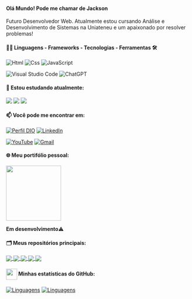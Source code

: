 #### Olá Mundo! Pode me chamar de Jackson

Futuro Desenvolvedor Web. Atualmente estou cursando Análise e Desenvolvimento de Sistemas na Uniateneu e um apaixonado por resolver problemas!

<div style="width: max-content;">

#### 👨‍💻 Linguagens - Frameworks - Tecnologias - Ferramentas  🛠

![Html](https://img.shields.io/badge/Html-%23EFD81D?style=flat-square&labelColor=%23414141&logo=html5&logoColor=white)
![Css](https://img.shields.io/badge/Css-%23EFD81D?style=flat-square&labelColor=%23414141&logo=css3&logoColor=white)
![JavaScript](https://img.shields.io/badge/JavaScript-%23EFD81D?style=flat-square&labelColor=%23414141&logo=javascript&logoColor=white)

![Visual Studio Code](https://img.shields.io/badge/Visual%20Studio%20Code-%232D9EEA?style=flat-square&labelColor=%23414141&logo=visual-studio-code&logoColor=white)
![ChatGPT](https://img.shields.io/badge/ChatGPT-%231A9A7A?style=flat-square&labelColor=%23414141&logo=openai&logoColor=white)</div></div>

#### 🌱 Estou estudando atualmente:
<div>
<img src="https://img.shields.io/badge/JavaScript-%232F74C0?style=flat-square&labelColor=%23414141&logo=javascript&logoColor=white" />
<img src="https://img.shields.io/badge/Angular-%23DE3641?style=flat-square&labelColor=%23414141&logo=angular&logoColor=white" />
<img src="https://img.shields.io/badge/Inglês-%2300A86B?style=flat-square&labelColor=%23414141logoColor=white" />
</div>

#### 📫 Você pode me encontrar em:

[![Perfil DIO](https://img.shields.io/badge/-Meu%20Perfil%20na%20DIO-30A3DC?style=for-the-badge)](https://www.dio.me/users/computadordb)
[![LinkedIn](https://img.shields.io/badge/-LinkedIn-%230A66C2?style=flat-square&labelColor=%230A66C2&logo=linkedin&logoColor=black&link=https://www.linkedin.com/in/jackson-nascimento-bb4454205/)](https://www.linkedin.com/in/jackson-nascimento-bb4454205/)

[![YouTube](https://img.shields.io/badge/YouTube-%23FF0000.svg?style=flat-square&logo=YouTube&logoColor=black&link=https://www.youtube.com/@Big0notation
)](https://www.youtube.com/@Big0notation
)</div>
[![Gmail](https://img.shields.io/badge/computadordb@gmail.com-%230078D4.svg?style=flat-square&logo=microsoftoutlook&logoColor=black&link=mailto:computadordb@gmail.com)](mailto:computadordb@gmail.com)

#### 🌐 Meu portifólio pessoal:
<div >
	<a href="https://jackson-lorran.vercel.app/">
  	<img align="center" src="https://s3.amazonaws.com/ibc-portal/wp-content/uploads/2017/10/19140245/portfolio-como-fazer1.jpg" width="150" />
  	</a>
</div>
	<p><strong>Em desenvolvimento</strong>⚠️</p>

#### 🗂️ Meus repositórios principais:

<a href="https://github.com/JackDev085/encurtador-html_css">
  <img align="center" src="https://github-readme-stats.vercel.app/api/pin/?username=jackdev085&repo=landing-pagee
&&theme=dark" />
</a>
<a href="https://github.com/JackDev085/encurtador-html_css">
  <img align="center" src="https://github-readme-stats.vercel.app/api/pin/?username=jackdev085&repo=encurtador-html_css&&theme=dark" />
</a>
<a href="https://github.com/JackDev085/jogo_do_mario-Html_Css_Js">
  <img align="center" src="https://github-readme-stats.vercel.app/api/pin/?username=jackdev085&repo=jogo_do_mario-js&&theme=dark" />
</a>
<a href="https://github.com/JackDev085/jogo_do_mario-Html_Css_Js">
  <img align="center" src="https://github-readme-stats.vercel.app/api/pin/?username=jackdev085&repo=pinguim-css&&theme=dark" />
</a>
<a href="https://github.com/JackDev085/jogo_do_mario-Html_Css_Js">
  <img align="center" src="https://github-readme-stats.vercel.app/api/pin/?username=jackdev085&repo=netflix-copy-page&&theme=dark" />
</a>



#### <img src="https://github.githubassets.com/images/modules/logos_page/GitHub-Mark.png" width="30" style="vertical-align: middle;"> Minhas estatísticas do GitHub: 
[![Linguagens](https://github-readme-stats.vercel.app/api?username=jackdev085&show_icons=true&locale=pt-BR&&theme=dark)](https://github.com/jackdev085?tab=repositories)
[![Linguagens](https://github-readme-stats.vercel.app/api/top-langs/?username=jackdev085&layout=compact&locale=pt-BR&&theme=dark)](https://github.com/jackdev085?tab=repositories)

#

